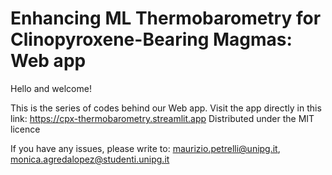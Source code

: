 # Enhancing ML Thermobarometry for Clinopyroxene-Bearing Magmas: Web app
Hello and welcome!

This is the series of codes behind our Web app. Visit the app directly in this link: https://cpx-thermobarometry.streamlit.app
Distributed under the MIT licence

If you have any issues, please write to: maurizio.petrelli@unipg.it, monica.agredalopez@studenti.unipg.it
